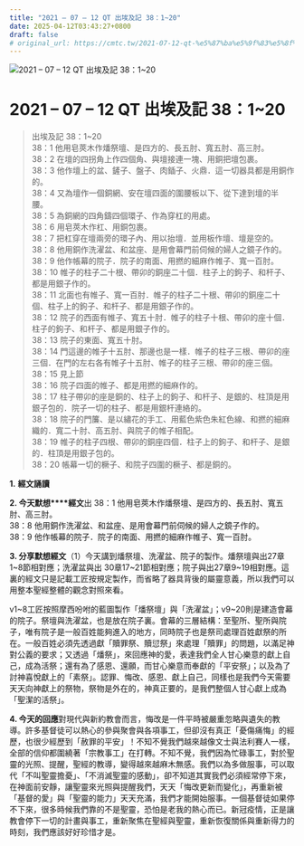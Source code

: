 ```yaml
---
title: "2021 – 07 – 12 QT 出埃及記 38：1~20"
date: 2025-04-12T03:43:27+0800
draft: false
# original_url: https://cmtc.tw/2021-07-12-qt-%e5%87%ba%e5%9f%83%e5%8f%8a%e8%a8%98-38%ef%bc%9a120
---
```


![2021 – 07 – 12 QT 出埃及記 38：1\~20](/images/qt.jpg   "2021 – 07 – 12 QT 出埃及記 38：1\~20")

# 2021 – 07 – 12 QT 出埃及記 38：1\~20

> 出埃及記 38：1\~20  
> 38：1 他用皂莢木作燔祭壇、是四方的、長五肘、寬五肘、高三肘。  
> 38：2 在壇的四拐角上作四個角、與壇接連一塊、用銅把壇包裹。  
> 38：3 他作壇上的盆、鏟子、盤子、肉鍤子、火鼎．這一切器具都是用銅作的。  
> 38：4 又為壇作一個銅網、安在壇四面的圍腰板以下、從下達到壇的半腰。  
> 38：5 為銅網的四角鑄四個環子、作為穿杠的用處。  
> 38：6 用皂莢木作杠、用銅包裹。  
> 38：7 把杠穿在壇兩旁的環子內、用以抬壇．並用板作壇、壇是空的。  
> 38：8 他用銅作洗濯盆、和盆座、是用會幕門前伺候的婦人之鏡子作的。  
> 38：9 他作帳幕的院子．院子的南面、用撚的細麻作帷子、寬一百肘。  
> 38：10 帷子的柱子二十根、帶卯的銅座二十個．柱子上的鉤子、和杆子、都是用銀子作的。  
> 38：11 北面也有帷子、寬一百肘．帷子的柱子二十根、帶卯的銅座二十個、柱子上的鉤子、和杆子、都是用銀子作的。  
> 38：12 院子的西面有帷子、寬五十肘．帷子的柱子十根、帶卯的座十個．柱子的鉤子、和杆子、都是用銀子作的。  
> 38：13 院子的東面、寬五十肘。  
> 38：14 門這邊的帷子十五肘、那邊也是一樣．帷子的柱子三根、帶卯的座三個．在門的左右各有帷子十五肘、帷子的柱子三根、帶卯的座三個。  
> 38：15 見上節  
> 38：16 院子四面的帷子、都是用撚的細麻作的。  
> 38：17 柱子帶卯的座是銅的、柱子上的鉤子、和杆子、是銀的、柱頂是用銀子包的．院子一切的柱子、都是用銀杆連絡的。  
> 38：18 院子的門簾、是以繡花的手工、用藍色紫色朱紅色線、和撚的細麻織的．寬二十肘、高五肘、與院子的帷子相配。  
> 38：19 帷子的柱子四根、帶卯的銅座四個．柱子上的鉤子、和杆子、是銀的．柱頂是用銀子包的。  
> 38：20 帳幕一切的橛子、和院子四圍的橛子、都是銅的。

**1.** **經文誦讀**

**2. 今天默想****經文**出 38：1 他用皂莢木作燔祭壇、是四方的、長五肘、寬五肘、高三肘。  
38：8 他用銅作洗濯盆、和盆座、是用會幕門前伺候的婦人之鏡子作的。  
38：9 他作帳幕的院子．院子的南面、用撚的細麻作帷子、寬一百肘。

**3. 分享默想經文**（1）今天講到燔祭壇、洗濯盆、院子的製作。燔祭壇與出27章1\~8節相對應；洗濯盆與出 30章17\~21節相對應；院子與出27章9\~19相對應。這裏的經文只是記載工匠按規定製作，而省略了器具背後的屬靈意義，所以我們可以用整本聖經整體的觀念對照來看。

v1\~8工匠按照摩西吩咐的藍圖製作「燔祭壇」與「洗濯盆」；v9\~20則是建造會幕的院子。祭壇與洗濯盆，也是放在院子裏。會幕的三層結構：至聖所、聖所與院子，唯有院子是一般百姓能夠進入的地方，同時院子也是祭司處理百姓獻祭的所在。一般百姓必須先透過獻「贖罪祭、贖愆祭」來處理「贖罪」的問題，以滿足神對公義的要求；又透過「燔祭」，來回應神的愛，表達我們全人甘心樂意的獻上自己，成為活祭；還有為了感恩、還願，而甘心樂意而奉獻的「平安祭」；以及為了討神喜悅獻上的「素祭」。認罪、悔改、感恩、獻上自己，同樣也是我們今天需要天天向神獻上的祭物，祭物是外在的，神真正要的，是我們整個人甘心獻上成為「聖潔的活祭」。

**4. 今天的回應**對現代與新約教會而言，悔改是一件平時被嚴重忽略與遺失的教導。許多基督徒可以熱心的參與聚會與各項事工，但卻沒有真正「憂傷痛悔」的經歷，也很少經歷到「赦罪的平安」！不知不覺我們越來越像文士與法利賽人一樣，全部的信仰都圍繞著「宗教事工」在打轉。不知不覺，我們因為忙碌事工，對於聖靈的光照、提醒，聖經的教導，變得越來越麻木無感。我們以為多做服事，可以取代「不叫聖靈擔憂」、「不消滅聖靈的感動」，卻不知道其實我們必須經常停下來，在神面前安靜，讓聖靈來光照與提醒我們，天天「悔改更新而變化」，再重新被「基督的愛」與「聖靈的能力」天天充滿，我們才能開始服事。一個基督徒如果停不下來，很多時候我們靠的不是聖靈，恐怕是老我的熱心而已。新冠疫情，正是讓教會停下一切的計畫與事工，重新聚焦在聖經與聖靈，重新恢復關係與重新得力的時刻，我們應該好好珍惜才是。